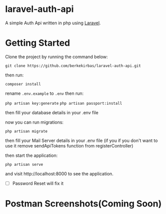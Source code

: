 # laravel-auth-api
A simple Auth Api written in php using [Laravel](https://laravel.com).

# Getting Started
Clone the project by running the command below:

`git clone https://github.com/berkekirbas/laravel-auth-api.git`

then run:

`composer install`

rename `.env.example` to `.env`
then run:

`php artisan key:generate`
`php artisan passport:install`

then fill your database details in your .env file

now you can run migrations:

`php artisan migrate`

then fill your Mail Server details in your .env file (if you if you don't want to use it remove sendApiTokens function from registerController)

then start the application:

`php artisan serve`

and visit http://localhost:8000 to see the application.

- [ ] Password Reset will fix it

# Postman Screenshots(Coming Soon)
